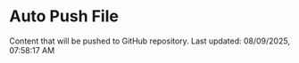 # Auto Push File

Content that will be pushed to GitHub repository.
Last updated: 08/09/2025, 07:58:17 AM